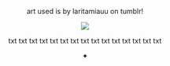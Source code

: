 <p align=center> art used is by laritamiauu on tumblr! <p align=center>


<p align="center">
  <img src="https://i.ibb.co/Z1Yp6NK4/forgithubmightuse.png"/>
</p>

<p align=center> txt txt txt txt txt txt txt txt txt txt txt txt txt txt txt  <p align=center>
✦
